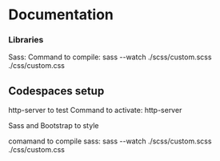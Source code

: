 # Documentation

### Libraries

Sass:
Command to compile: sass --watch ./scss/custom.scss ./css/custom.css

## Codespaces setup

http-server to test
Command to activate: http-server

Sass and Bootstrap to style

comamand to compile sass: sass --watch ./scss/custom.scss ./css/custom.css